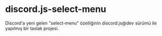 # discord.js-select-menu
Discord'a yeni gelen "select-menu" özelliğinin discord.js@dev sürümü ile yapılmış bir taslak projesi.

